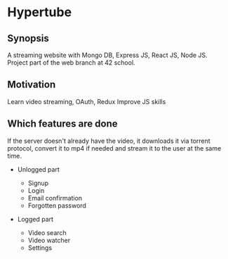 # Hypertube

## Synopsis

A streaming website with Mongo DB, Express JS, React JS, Node JS. Project part of the web branch at 42 school.

## Motivation

Learn video streaming, OAuth, Redux
Improve JS skills

## Which features are done

If the server doesn't already have the video, it downloads it via torrent protocol, convert it to mp4 if needed and stream it to the user at the same time.

* Unlogged part
  * Signup
  * Login
  * Email confirmation
  * Forgotten password

* Logged part
  * Video search
  * Video watcher
  * Settings
